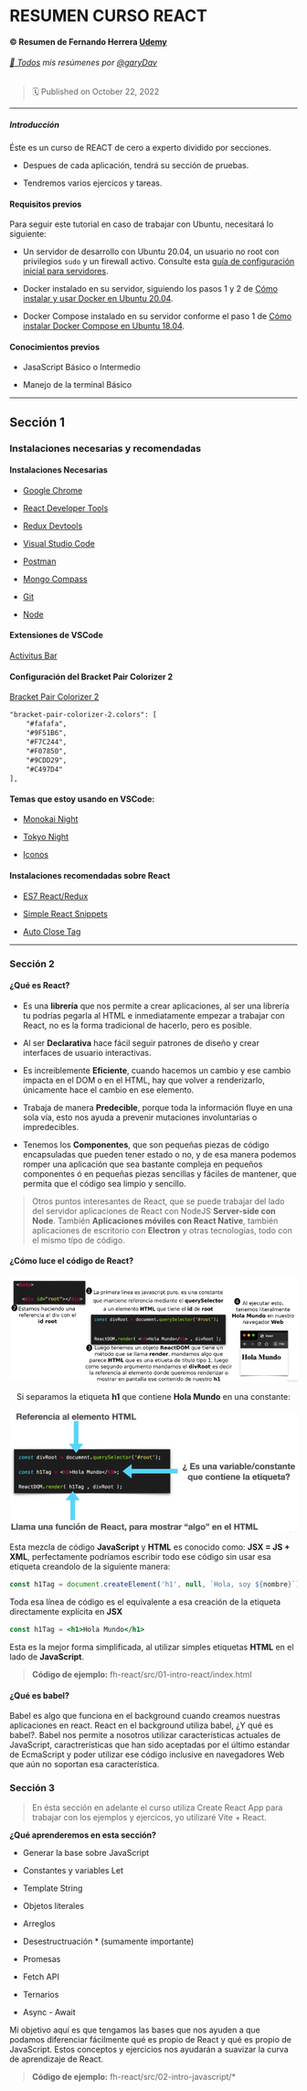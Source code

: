 # RESUMEN CURSO REACT

#### :copyright: Resumen de Fernando Herrera [Udemy](https://www.udemy.com/course/react-cero-experto/)

###### [:page_with_curl: Todos](https://garydav.github.io/blogs-course/) mis resúmenes por [@garyDav](https://github.com/garyDav)

> :spiral_calendar: Published on October 22, 2022

---

##### Introducción

Éste es un curso de REACT de cero a experto dividido por secciones.

- Despues de cada aplicación, tendrá su sección de pruebas.

- Tendremos varios ejercicos y tareas.

#### Requisitos previos

Para seguir este tutorial en caso de trabajar con Ubuntu, necesitará lo siguiente:

- Un servidor de desarrollo con Ubuntu 20.04, un usuario no root con privilegios `sudo` y un firewall activo. Consulte esta [guía de configuración inicial para servidores](https://www.digitalocean.com/community/tutorials/initial-server-setup-with-ubuntu-20-04-es).

- Docker instalado en su servidor, siguiendo los pasos 1 y 2 de [Cómo instalar y usar Docker en Ubuntu 20.04](https://www.digitalocean.com/community/tutorials/how-to-install-and-use-docker-on-ubuntu-20-04-es).

- Docker Compose instalado en su servidor conforme el paso 1 de [Cómo instalar Docker Compose en Ubuntu 18.04](https://www.digitalocean.com/community/tutorials/how-to-install-and-use-docker-compose-on-ubuntu-20-04-es).

#### Conocimientos previos

- JasaScript Básico o Intermedio

- Manejo de la terminal Básico

---

## Sección 1

### Instalaciones necesarias y recomendadas

#### Instalaciones Necesarias

- [Google Chrome](https://www.google.com/chrome/)

- [React Developer Tools](https://chrome.google.com/webstore/detail/react-developer-tools/fmkadmapgofadopljbjfkapdkoienihi?hl=es&authuser=1)

- [Redux Devtools](https://chrome.google.com/webstore/detail/redux-devtools/lmhkpmbekcpmknklioeibfkpmmfibljd?hl=es)

- [Visual Studio Code](https://code.visualstudio.com/)

- [Postman](https://www.postman.com/downloads/)

- [Mongo Compass](https://www.mongodb.com/try/download/compass)

- [Git](https://git-scm.com/)

- [Node](https://nodejs.org/es/)

#### Extensiones de VSCode

[Activitus Bar](https://marketplace.visualstudio.com/items?itemName=Gruntfuggly.activitusbar)

#### Configuración del Bracket Pair Colorizer 2

[Bracket Pair Colorizer 2](https://marketplace.visualstudio.com/items?itemName=CoenraadS.bracket-pair-colorizer-2)

```
"bracket-pair-colorizer-2.colors": [
    "#fafafa",
    "#9F51B6",
    "#F7C244",
    "#F07850",
    "#9CDD29",
    "#C497D4"
],
```

#### Temas que estoy usando en VSCode:

- [Monokai Night](https://marketplace.visualstudio.com/items?itemName=fabiospampinato.vscode-monokai-night)

- [Tokyo Night](https://marketplace.visualstudio.com/items?itemName=enkia.tokyo-night)

- [Iconos](https://marketplace.visualstudio.com/items?itemName=PKief.material-icon-theme)

#### Instalaciones recomendadas sobre React

- [ES7 React/Redux](https://marketplace.visualstudio.com/items?itemName=dsznajder.es7-react-js-snippets)

- [Simple React Snippets](https://marketplace.visualstudio.com/items?itemName=burkeholland.simple-react-snippets)

- [Auto Close Tag](https://marketplace.visualstudio.com/items?itemName=formulahendry.auto-close-tag)

---

### Sección 2

#### ¿Qué es React?

- Es una **librería** que nos permite a crear aplicaciones, al ser una librería tu podrías pegarla al HTML e inmediatamente empezar a trabajar con React, no es la forma tradicional de hacerlo, pero es posible.

- Al ser **Declarativa** hace fácil seguir patrones de diseño y crear interfaces de usuario interactivas.

- Es increiblemente **Eficiente**, cuando hacemos un cambio y ese cambio impacta en el DOM o en el HTML, hay que volver a renderizarlo, únicamente hace el cambio en ese elemento.

- Trabaja de manera **Predecible**, porque toda la información fluye en una sola vía, esto nos ayuda a prevenir mutaciones involuntarias o impredecibles.

- Tenemos los **Componentes**, que son pequeñas piezas de código encapsuladas que pueden tener estado o no, y de esa manera podemos romper una aplicación que sea bastante compleja en pequeños componentes ó en pequeñas piezas sencillas y fáciles de mantener, que permita que el código sea limpio y sencillo.

> Otros puntos interesantes de React, que se puede trabajar del lado del servidor aplicaciones de React con NodeJS **Server-side con Node**. También **Aplicaciones móviles con React Native**, también aplicaciones de escritorio con **Electron** y otras tecnologías, todo con el mismo típo de código.

#### ¿Cómo luce el código de React?

<center>

![seccion2-react01](./img/s2-react01.png)

Si separamos la etiqueta **h1** que contiene **Hola Mundo** en una constante:

![seccion2-react02](./img/s2-react02.png)

</center>

Esta mezcla de código **JavaScript** y **HTML** es conocido como: **JSX = JS + XML**, perfectamente podríamos escribir todo ese código sin usar esa etiqueta creandolo de la siguiente manera:

```js
const h1Tag = document.createElement('h1', null, `Hola, soy ${nombre}`)
```

Toda esa línea de código es el equivalente a esa creación de la etiqueta directamente explícita en **JSX**

```jsx
const h1Tag = <h1>Hola Mundo</h1>
```

Esta es la mejor forma simplificada, al utilizar simples etiquetas **HTML** en el lado de **JavaScript**.

>__Código de ejemplo:__ fh-react/src/01-intro-react/index.html

#### ¿Qué es babel?

Babel es algo que funciona en el background cuando creamos nuestras aplicaciones en react. React en el background utiliza babel, ¿Y qué es babel?. Babel nos permite a nosotros utilizar características actuales de JavaScript, caractrerísticas que han sido aceptadas por el último estandar de EcmaScript y poder utilizar ese código inclusive en navegadores Web que aún no soportan esa característica.

### Sección 3

>En ésta sección en adelante el curso utiliza Create React App para trabajar con los ejemplos y ejercicos, yo utilizaré Vite + React.

__¿Qué aprenderemos en esta sección?__

* Generar la base sobre JavaScript

* Constantes y variables Let

* Template String

* Objetos literales

* Arreglos

* Desestructruación * (sumamente importante)

* Promesas

* Fetch API

* Ternarios

* Async - Await

Mi objetivo aquí es que tengamos las bases que nos ayuden a que podamos diferenciar fácilmente qué es propio de React y qué es propio de JavaScript. Estos conceptos y ejercicios nos ayudarán a suavizar la curva de aprendizaje de React.

>__Código de ejemplo:__ fh-react/src/02-intro-javascript/*

